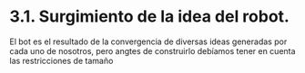 # 3.1. Surgimiento de la idea del robot.
El bot es el resultado de la convergencia de diversas ideas generadas por cada uno de nosotros, pero angtes de construirlo debíamos tener en cuenta las restricciones de tamaño 
